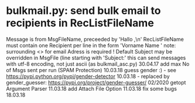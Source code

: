 # bulkmail.py: send bulk email to recipients in RecListFileName
Message is from MsgFileName, preceeded by 'Hallo <Name>,\n'
RecListFileName must contain one Recipient per line in the form 'Vorname Name <email>'	note: surrounding <> for email Adress is required !
Default Subject may be overridden in MsgFile (line starting with 'Subject:'
this can send messages with utf-8 encoding, not just ascii (as bulkmail_asc.py) 30.04.17
add max No of Msgs sent per run (SPAM Protection) 10.03.18
guess gender :) - see https://pypi.python.org/pypi/gender-detector 10.03.18 - replaced by gender_guesser: https://pypi.org/project/gender-guesser/ 02/2020
getopt Argument Parser 11.03.18
add Attach File Option 11.03.18
fix some bugs 18.03.18
